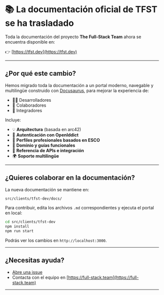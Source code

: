 # 📚 La documentación oficial de TFST se ha trasladado

Toda la documentación del proyecto **The Full-Stack Team** ahora se encuentra disponible en:

👉 [https://tfst.dev](https://tfst.dev)

---

## ¿Por qué este cambio?

Hemos migrado toda la documentación a un portal moderno, navegable y multilingüe construido con [Docusaurus](https://docusaurus.io/), para mejorar la experiencia de:

- 🧑‍💻 Desarrolladores
- 🤝 Colaboradores
- 🔌 Integradores

Incluye:

- 💡 **Arquitectura** (basada en arc42)
- 🔐 **Autenticación con OpenIddict**
- 👤 **Perfiles profesionales basados en ESCO**
- 🧱 **Dominio y guías funcionales**
- 🔌 **Referencia de APIs e integración**
- 🌍 **Soporte multilingüe**

---

## ¿Quieres colaborar en la documentación?

La nueva documentación se mantiene en:

```bash
src/clients/tfst-dev/docs/
```

Para contribuir, edita los archivos `.md` correspondientes y ejecuta el portal en local:

```bash
cd src/clients/tfst-dev
npm install
npm run start
```

Podrás ver los cambios en `http://localhost:3000`.

---

## ¿Necesitas ayuda?

- [Abre una issue](https://github.com/jgccon/tfst/issues)
- Contacta con el equipo en [https://full-stack.team](https://full-stack.team)

---
